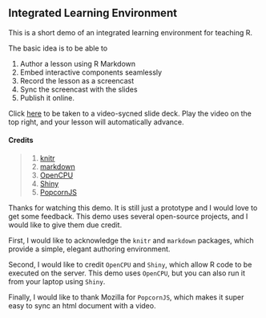 ## Integrated Learning Environment

This is a short demo of an integrated learning environment for teaching R. 

The basic idea is to be able to

1. Author a lesson using R Markdown
2. Embed interactive components seamlessly
3. Record the lesson as a screencast
4. Sync the screencast with the slides
5. Publish it online.

Click [here](http://slidify.github.io/ile) to be taken to a video-sycned slide deck. Play the video on the top right, and your lesson will automatically advance. 

#### Credits

> 1. [knitr](http://github.com/yihui/knitr)
> 2. [markdown](http://github.com/rstudio/markdown)
> 3. [OpenCPU](http://opencpu.org)
> 4. [Shiny](http://github.com/rstudio/shiny)
> 5. [PopcornJS](http://popcornjs.org/)


Thanks for watching this demo. It is still just a prototype and I would love to get some feedback. This demo uses several open-source projects, and I would like to give them due credit. 

First, I would like to acknowledge the `knitr` and `markdown` packages, which provide a simple, elegant authoring environment. 

Second, I would like to credit `OpenCPU` and `Shiny`, which allow R code to be executed on the server. This demo uses `OpenCPU`, but you can also run it from your laptop using `Shiny`.

Finally, I would like to thank Mozilla for `PopcornJS`, which makes it super easy to sync an html document with a video.